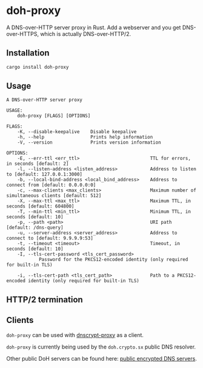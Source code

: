 # doh-proxy

A DNS-over-HTTP server proxy in Rust. Add a webserver and you get DNS-over-HTTPS, which is actually DNS-over-HTTP/2.

## Installation

```sh
cargo install doh-proxy
```

## Usage

```text
A DNS-over-HTTP server proxy

USAGE:
    doh-proxy [FLAGS] [OPTIONS]

FLAGS:
    -K, --disable-keepalive    Disable keepalive
    -h, --help                 Prints help information
    -V, --version              Prints version information

OPTIONS:
    -E, --err-ttl <err_ttl>                          TTL for errors, in seconds [default: 2]
    -l, --listen-address <listen_address>            Address to listen to [default: 127.0.0.1:3000]
    -b, --local-bind-address <local_bind_address>    Address to connect from [default: 0.0.0.0:0]
    -c, --max-clients <max_clients>                  Maximum number of simultaneous clients [default: 512]
    -X, --max-ttl <max_ttl>                          Maximum TTL, in seconds [default: 604800]
    -T, --min-ttl <min_ttl>                          Minimum TTL, in seconds [default: 10]
    -p, --path <path>                                URI path [default: /dns-query]
    -u, --server-address <server_address>            Address to connect to [default: 9.9.9.9:53]
    -t, --timeout <timeout>                          Timeout, in seconds [default: 10]
    -I, --tls-cert-password <tls_cert_password>
            Password for the PKCS12-encoded identity (only required for built-in TLS)

    -i, --tls-cert-path <tls_cert_path>              Path to a PKCS12-encoded identity (only required for built-in TLS)
```

## HTTP/2 termination

## Clients

`doh-proxy` can be used with [dnscrypt-proxy](https://github.com/jedisct1/dnscrypt-proxy)
as a client.

`doh-proxy` is currently being used by the `doh.crypto.sx` public DNS resolver.

Other public DoH servers can be found here: [public encrypted DNS servers](https://dnscrypt.info/public-servers).
